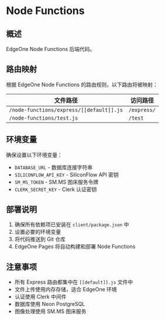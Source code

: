 # Node Functions

## 概述

EdgeOne Node Functions 后端代码。

## 路由映射

根据 EdgeOne Node Functions 的路由规则，以下路由将被映射：

| 文件路径 | 访问路径 |
|---------|---------|
| `/node-functions/express/[[default]].js` | `/express/` |
| `/node-functions/test.js` | `/test` |

## 环境变量

确保设置以下环境变量：

- `DATABASE_URL` - 数据库连接字符串
- `SILICONFLOW_API_KEY` - SiliconFlow API 密钥
- `SM_MS_TOKEN` - SM.MS 图床服务令牌
- `CLERK_SECRET_KEY` - Clerk 认证密钥

## 部署说明

1. 确保所有依赖项已安装在 `client/package.json` 中
2. 设置必要的环境变量
3. 将代码推送到 Git 仓库
4. EdgeOne Pages 将自动构建和部署 Node Functions

## 注意事项

- 所有 Express 路由都集中在 `[[default]].js` 文件中
- 文件上传使用内存存储，适合 EdgeOne 环境
- 认证使用 Clerk 中间件
- 数据库使用 Neon PostgreSQL
- 图像处理使用 SM.MS 图床服务
